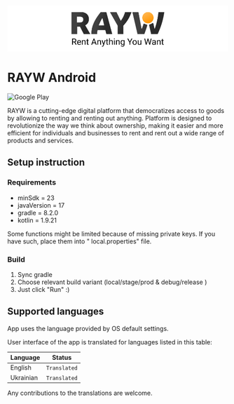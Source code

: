 ![Header](docs/assets/github-header.png)

# RAYW Android

![Google Play](https://img.shields.io/badge/Google_Play-WAITING-yellow?logo=googleplay&logoColor=white)

RAYW is a cutting-edge digital platform that democratizes access to goods by allowing to renting and
renting out anything. Platform is designed to revolutionize the way we think about ownership, making
it easier and more efficient for individuals and businesses to rent and rent out a wide range of
products and services.

## Setup instruction

### Requirements

- minSdk = 23
- javaVersion = 17
- gradle = 8.2.0
- kotlin = 1.9.21

Some functions might be limited because of missing private keys. If you have such, place them into "
local.properties" file.

### Build

1. Sync gradle
2. Choose relevant build variant (local/stage/prod & debug/release )
3. Just click "Run" :)

## Supported languages

App uses the language provided by OS default settings.

User interface of the app is translated for languages listed in this table:

| Language  | Status       |
|-----------|--------------|
| English   | `Translated` |
| Ukrainian | `Translated` |

Any contributions to the translations are welcome.